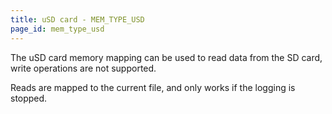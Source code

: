 ```yaml
---
title: uSD card - MEM_TYPE_USD
page_id: mem_type_usd
---
```


The uSD card memory mapping can be used to read data from the SD card, write operations are not supported.

Reads are mapped to the current file, and only works if the logging is stopped.
